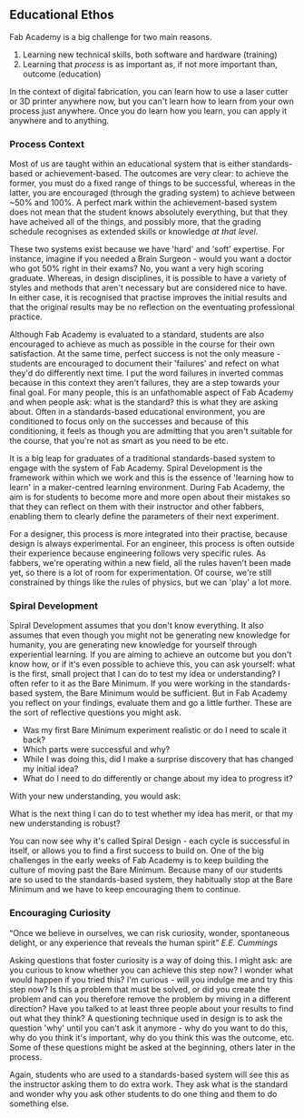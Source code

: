 ## Educational Ethos

Fab Academy is a big challenge for two main reasons. 

1.  Learning new technical skills, both software and hardware (training)
2.  Learning that *process* is as important as, if not more important than, outcome (education)

In the context of digital fabrication, you can learn how to use a laser cutter or 3D printer anywhere now, but you can't learn how to learn from your own process just anywhere. Once you do learn how you learn, you can apply it anywhere and to anything.

### Process Context

Most of us are taught within an educational system that is either standards-based or achievement-based. The outcomes are very clear: to achieve the former, you must do a fixed range of things to be successful, whereas in the latter, you are encouraged (through the grading system) to achieve between ~50% and 100%. A perfect mark within the achievement-based system does not mean that the student knows absolutely everything, but that they have acheived all of the things, and possibly more, that the grading schedule recognises as extended skills or knowledge _at that level_.

These two systems exist because we have 'hard' and 'soft' expertise. For instance, imagine if you needed a Brain Surgeon - would you want a doctor who got 50% right in their exams? No, you want a very high scoring graduate. Whereas, in design disciplines, it is possible to have a variety of styles and methods that aren't necessary but are considered nice to have. In either case, it is recognised that practise improves the initial results and that the original results may be no reflection on the eventuating professional practice. 

Although Fab Academy is evaluated to a standard, students are also encouraged to achieve as much as possible in the course for their own satisfaction. At the same time, perfect success is not the only measure - students are encouraged to document their 'failures' and refect on what they'd do differently next time. I put the word failures in inverted commas because in this context they aren't failures, they are a step towards your final goal. For many people, this is an unfathomable aspect of Fab Academy and when people ask: what is the standard? this is what they are asking about. Often in a standards-based educational environment, you are conditioned to focus only on the successes and because of this conditioning, it feels as though you are admitting that you aren't suitable for the course, that you're not as smart as you need to be etc. 

It is a big leap for graduates of a traditional standards-based system to engage with the system of Fab Academy. Spiral Development is the framework within which we work and this is the essence of 'learning how to learn' in a maker-centred learning environment. During Fab Academy, the aim is for students to become more and more open about their mistakes so that they can reflect on them with their instructor and other fabbers, enabling them to clearly define the parameters of their next experiment. 

For a designer, this process is more integrated into their practise, because design is always experimental. For an engineer, this process is often outside their experience because engineering follows very specific rules. As fabbers, we're operating within a new field, all the rules haven't been made yet, so there is a lot of room for experimentation. Of course, we're still constrained by things like the rules of physics, but we can 'play' a lot more.

### Spiral Development

Spiral Development assumes that you don't know everything. It also assumes that even though you might not be generating new knowledge for humanity, you are generating new knowledge for yourself through experiential learning.  If you are aiming to achieve an outcome but you don't know how, or if it's even possible to achieve this, you can ask yourself: what is the first, small project that I can do to test my idea or understanding? I often refer to it as the Bare Minimum. If you were working in the standards-based system, the Bare Minimum would be sufficient. But in Fab Academy you reflect on your findings, evaluate them and go a little further. These are the sort of reflective questions you might ask.
-   Was my first Bare Minimum experiment realistic or do I need to scale it back?
-   Which parts were successful and why?
-   While I was doing this, did I make a surprise discovery that has changed my initial idea?
-   What do I need to do differently or change about my idea to progress it?

With your new understanding, you would ask:

What is the next thing I can do to test whether my idea has merit, or that my new understanding is robust?

You can now see why it's called Spiral Design - each cycle is successful in itself, or allows you to find a first success to build on. One of the big challenges in the early weeks of Fab Academy is to keep building the culture of moving past the Bare Minimum. Because many of our students are so used to the standards-based system, they habitually stop at the Bare Minimum and we have to keep encouraging them to continue. 

### Encouraging Curiosity

“Once we believe in ourselves, we can risk curiosity, wonder, spontaneous delight, or any experience that reveals the human spirit” _E.E. Cummings_

Asking questions that foster curiosity is a way of doing this. I might ask: are you curious to know whether you can achieve this step now? I wonder what would happen if you tried this? I'm curious - will you indulge me and try this step now? Is this a problem that must be solved, or did you create the problem and can you therefore remove the problem by miving in a different direction? Have you talked to at least three people about your results to find out what they think? A questioning technique used in design is to ask the question 'why' until you can't ask it anymore - why do you want to do this, why do you think it's important, why do you think this was the outcome, etc. Some of these questions might be asked at the beginning, others later in the process. 

Again, students who are used to a standards-based system will see this as the instructor asking them to do extra work. They ask what is the standard and wonder why you ask other students to do one thing and them to do something else. 